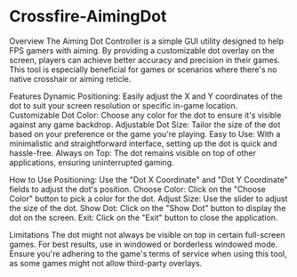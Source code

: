 # Crossfire-AimingDot
Overview
The Aiming Dot Controller is a simple GUI utility designed to help FPS gamers with aiming. By providing a customizable dot overlay on the screen, players can achieve better accuracy and precision in their games. This tool is especially beneficial for games or scenarios where there's no native crosshair or aiming reticle.

Features
Dynamic Positioning: Easily adjust the X and Y coordinates of the dot to suit your screen resolution or specific in-game location.
Customizable Dot Color: Choose any color for the dot to ensure it's visible against any game backdrop.
Adjustable Dot Size: Tailor the size of the dot based on your preference or the game you're playing.
Easy to Use: With a minimalistic and straightforward interface, setting up the dot is quick and hassle-free.
Always on Top: The dot remains visible on top of other applications, ensuring uninterrupted gaming.

How to Use
Positioning: Use the "Dot X Coordinate" and "Dot Y Coordinate" fields to adjust the dot's position.
Choose Color: Click on the "Choose Color" button to pick a color for the dot.
Adjust Size: Use the slider to adjust the size of the dot.
Show Dot: Click on the "Show Dot" button to display the dot on the screen.
Exit: Click on the "Exit" button to close the application.

Limitations
The dot might not always be visible on top in certain full-screen games. For best results, use in windowed or borderless windowed mode.
Ensure you're adhering to the game's terms of service when using this tool, as some games might not allow third-party overlays.
